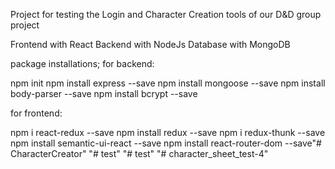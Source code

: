 Project for testing the Login and Character Creation tools of our D&D group project

Frontend with React
Backend with NodeJs
Database with MongoDB

package installations;
for backend:

npm init
npm install express --save
npm install mongoose --save
npm install body-parser --save
npm install bcrypt --save

for frontend:

npm i react-redux --save
npm install redux --save
npm i redux-thunk --save
npm install semantic-ui-react --save
npm install react-router-dom --save"# CharacterCreator" 
"# test" 
"# test" 
"# character_sheet_test-4" 
